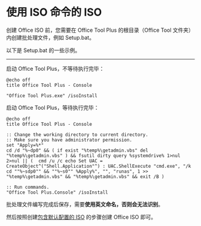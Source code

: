 # 使用 ISO 命令的 ISO

创建 Office ISO 前，您需要在 Office Tool Plus 的根目录（Office Tool 文件夹）内创建批处理文件，例如 Setup.bat。

以下是 Setup.bat 的一些示例。

---

启动 Office Tool Plus，不等待执行完毕：

``` batch
@echo off
title Office Tool Plus - Console

"Office Tool Plus.exe" /isoInstall
````

启动 Office Tool Plus，等待执行完毕：

``` batch
@echo off
title Office Tool Plus - Console

:: Change the working directory to current directory.
:: Make sure you have administrator permission.
set "Apply=%*"
cd /d "%~dp0" && ( if exist "%temp%\getadmin.vbs" del "%temp%\getadmin.vbs" ) && fsutil dirty query %systemdrive% 1>nul 2>nul || (  cmd /u /c echo Set UAC = CreateObject^("Shell.Application"^) : UAC.ShellExecute "cmd.exe", "/k cd ""%~sdp0"" && ""%~s0"" %Apply%", "", "runas", 1 >> "%temp%\getadmin.vbs" && "%temp%\getadmin.vbs" && exit /B )

:: Run commands.
"Office Tool Plus.Console" /isoInstall
```

批处理文件编写完成后保存，需要**使用英文命名，否则会无法识别**。

然后按照创建[包含默认配置的 ISO](default-config.md) 的步骤创建 Office ISO 即可。
